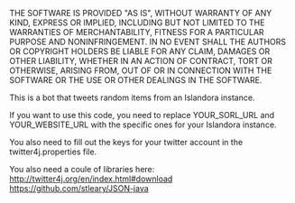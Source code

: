 THE SOFTWARE IS PROVIDED "AS IS", WITHOUT WARRANTY OF ANY KIND, EXPRESS OR
IMPLIED, INCLUDING BUT NOT LIMITED TO THE WARRANTIES OF MERCHANTABILITY,
FITNESS FOR A PARTICULAR PURPOSE AND NONINFRINGEMENT. IN NO EVENT SHALL THE
AUTHORS OR COPYRIGHT HOLDERS BE LIABLE FOR ANY CLAIM, DAMAGES OR OTHER
LIABILITY, WHETHER IN AN ACTION OF CONTRACT, TORT OR OTHERWISE, ARISING FROM,
OUT OF OR IN CONNECTION WITH THE SOFTWARE OR THE USE OR OTHER DEALINGS IN
THE SOFTWARE.


This is a bot that tweets random items from an Islandora instance.

If you want to use this code, you need to replace YOUR_SORL_URL and YOUR_WEBSITE_URL with the specific ones for your Islandora instance.

You also need to fill out the keys for your twitter account in the twitter4j.properties file.

You also need a coule of libraries here:
http://twitter4j.org/en/index.html#download
https://github.com/stleary/JSON-java

